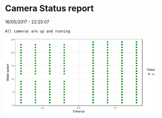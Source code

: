 Camera Status report
================
16/05/2017 - 22:25:07

    All cameras are up and running

![](camreport_files/figure-markdown_github/unnamed-chunk-2-1.png)
